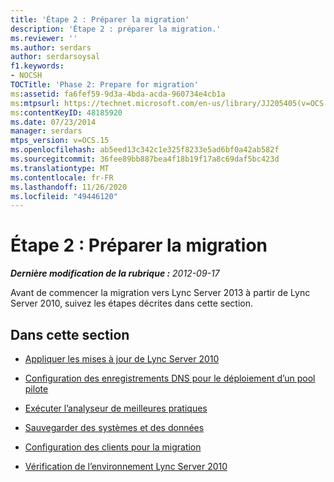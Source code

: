 ```yaml
---
title: 'Étape 2 : Préparer la migration'
description: 'Étape 2 : préparer la migration.'
ms.reviewer: ''
ms.author: serdars
author: serdarsoysal
f1.keywords:
- NOCSH
TOCTitle: 'Phase 2: Prepare for migration'
ms:assetid: fa6fef59-9d3a-4bda-acda-960734e4cb1a
ms:mtpsurl: https://technet.microsoft.com/en-us/library/JJ205405(v=OCS.15)
ms:contentKeyID: 48185920
ms.date: 07/23/2014
manager: serdars
mtps_version: v=OCS.15
ms.openlocfilehash: ab5eed13c342c1e325f8233e5ad6bf0a42ab582f
ms.sourcegitcommit: 36fee89bb887bea4f18b19f17a8c69daf5bc423d
ms.translationtype: MT
ms.contentlocale: fr-FR
ms.lasthandoff: 11/26/2020
ms.locfileid: "49446120"
---
```

# <a name="phase-2-prepare-for-migration"></a>Étape 2 : Préparer la migration

<div data-xmlns="http://www.w3.org/1999/xhtml">

<div class="topic" data-xmlns="http://www.w3.org/1999/xhtml" data-msxsl="urn:schemas-microsoft-com:xslt" data-cs="https://msdn.microsoft.com/">

<div data-asp="https://msdn2.microsoft.com/asp">



</div>

<div id="mainSection">

<div id="mainBody">

<span> </span>

_**Dernière modification de la rubrique :** 2012-09-17_

Avant de commencer la migration vers Lync Server 2013 à partir de Lync Server 2010, suivez les étapes décrites dans cette section.

<div>

## <a name="in-this-section"></a>Dans cette section

  - [Appliquer les mises à jour de Lync Server 2010](apply-lync-server-2010-updates.md)

  - [Configuration des enregistrements DNS pour le déploiement d’un pool pilote](configure-dns-records-for-pilot-pool-deployment.md)

  - [Exécuter l’analyseur de meilleures pratiques](run-best-practices-analyzer.md)

  - [Sauvegarder des systèmes et des données](back-up-systems-and-data.md)

  - [Configuration des clients pour la migration](configure-clients-for-migration.md)

  - [Vérification de l’environnement Lync Server 2010](verify-lync-server-2010-environment.md)

</div>

</div>

<span> </span>

</div>

</div>

</div>

